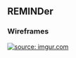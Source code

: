 ## REMINDer

### Wireframes
<a href="http://imgur.com/hz8krdi"><img src="http://i.imgur.com/hz8krdi.png" title="source: imgur.com" /></a>
